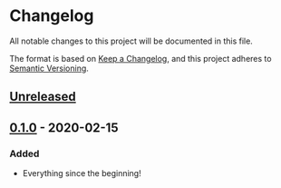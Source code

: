 # Changelog

All notable changes to this project will be documented in this file.

The format is based on [Keep a Changelog](https://keepachangelog.com/en/1.0.0/),
and this project adheres to [Semantic Versioning](https://semver.org/spec/v2.0.0.html).

## [Unreleased]

## [0.1.0] - 2020-02-15

### Added

- Everything since the beginning!

[unreleased]: https://github.com/thomaseizinger/github-action-gitflow-release-workflow/compare/0.1.0...HEAD
[0.1.0]: https://github.com/thomaseizinger/github-action-gitflow-release-workflow/compare/f29bb46e40c323fe0af44dda68c6f60e5b263c64...0.1.0
